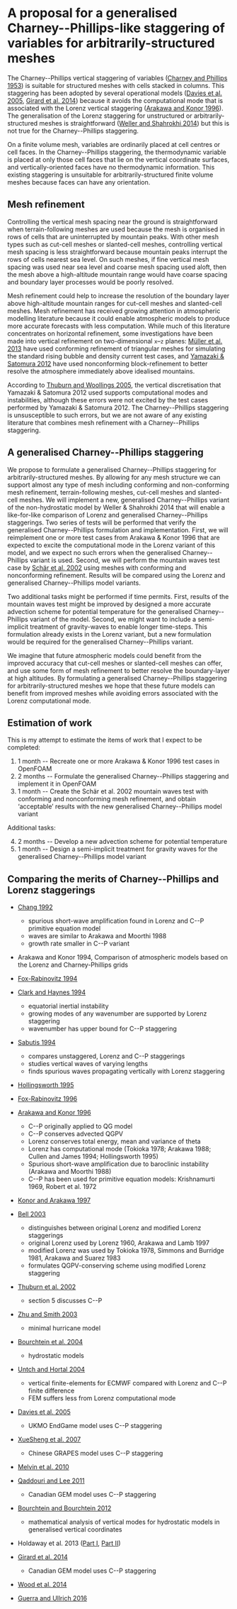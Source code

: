 # A proposal for a generalised Charney--Phillips-like staggering of variables for arbitrarily-structured meshes

The Charney--Phillips vertical staggering of variables ([Charney and Phillips 1953](https://doi.org/10.1175/1520-0469(1953)010<0071:NIOTQG>2.0.CO;2)) is suitable for structured meshes with cells stacked in columns.
This staggering has been adopted by several operational models ([Davies et al. 2005](https://doi.org/10.1256/qj.04.101), [Girard et al. 2014](https://doi.org/10.1175/MWR-D-13-00255.1)) because it avoids the computational mode that is associated with the Lorenz vertical staggering ([Arakawa and Konor 1996](https://doi.org/10.1175/1520-0493(1996)124<0511:VDOTPE>2.0.CO;2)).
The generalisation of the Lorenz staggering for unstructured or arbitrarily-structured meshes is straightforward ([Weller and Shahrokhi 2014](https://doi.org/10.1175/MWR-D-14-00054.1)) but this is not true for the Charney--Phillips staggering.

On a finite volume mesh, variables are ordinarily placed at cell centres or cell faces.  In the Charney--Phillips staggering, the thermodynamic variable is placed at only those cell faces that lie on the vertical coordinate surfaces, and vertically-oriented faces have no thermodynamic information.  This existing staggering is unsuitable for arbitrarily-structured finite volume meshes because faces can have any orientation.

## Mesh refinement

Controlling the vertical mesh spacing near the ground is straightforward when terrain-following meshes are used because the mesh is organised in rows of cells that are uninterrupted by mountain peaks.  With other mesh types such as cut-cell meshes or slanted-cell meshes, controlling vertical mesh spacing is less straightforward because mountain peaks interrupt the rows of cells nearest sea level.   On such meshes, if fine vertical mesh spacing was used near sea level and coarse mesh spacing used aloft, then the mesh above a high-altitude mountain range would have coarse spacing and boundary layer processes would be poorly resolved.

Mesh refinement could help to increase the resolution of the boundary layer above high-altitude mountain ranges for cut-cell meshes and slanted-cell meshes.
Mesh refinement has received growing attention in atmospheric modelling literature because it could enable atmospheric models to produce more accurate forecasts with less computation.
While much of this literature concentrates on horizontal refinement, some investigations have been made into vertical refinement on two-dimensional `x`–`z` planes: [Müller et al. 2013](https://doi.org/10.1016/j.jcp.2012.10.038) have used conforming refinement of triangular meshes for simulating the standard rising bubble and density current test cases, and [Yamazaki & Satomura 2012](https://doi.org/10.1002/asl.358) have used nonconforming block-refinement to better resolve the atmosphere immediately above idealised mountains.

<!---TODO: is there any other literature about high resolution near the ground for cut-cells?-->

According to [Thuburn and Woollings 2005](https://doi.org/10.1016/j.jcp.2004.08.018), the vertical discretisation that Yamazaki & Satomura 2012 used supports computational modes and instabilities, although these errors were not excited by the test cases performed by Yamazaki & Satomura 2012.  The Charney--Phillips staggering is unsusceptible to such errors, but we are not aware of any existing literature that combines mesh refinement with a Charney--Phillips staggering.

## A generalised Charney--Phillips staggering

We propose to formulate a generalised Charney--Phillips staggering for arbitrarily-structured meshes.  By allowing for any mesh structure we can support almost any type of mesh including conforming and non-conforming mesh refinement, terrain-following meshes, cut-cell meshes and slanted-cell meshes.
We will implement a new, generalised Charney--Phillips variant of the non-hydrostatic model by Weller & Shahrokhi 2014 that will enable a like-for-like comparison of Lorenz and generalised Charney--Phillips staggerings.
Two series of tests will be performed that verify the generalised Charney--Phillips formulation and implementation.  First, we will reimplement one or more test cases from Arakawa & Konor 1996 that are expected to excite the computational mode in the Lorenz variant of this model, and we expect no such errors when the generalised Charney--Phillips variant is used.
Second, we will perform the mountain waves test case by [Schär et al. 2002](https://doi.org/10.1175/1520-0493%282002%29130<2459:ANTFVC>2.0.CO;2) using meshes with conforming and nonconforming refinement.  Results will be compared using the Lorenz and generalised Charney--Phillips model variants.

Two additional tasks might be performed if time permits.  First, results of the mountain waves test might be improved by designed a more accurate advection scheme for potential temperature for the generalised Charney--Phillips variant of the model.  Second, we might want to include a semi-implicit treatment of gravity-waves to enable longer time-steps.  This formulation already exists in the Lorenz variant, but a new formulation would be required for the generalised Charney--Phillips variant.

We imagine that future atmospheric models could benefit from the improved accuracy that cut-cell meshes or slanted-cell meshes can offer, and use some form of mesh refinement to better resolve the boundary-layer at high altitudes.  By formulating a generalised Charney--Phillips staggering for arbitrarily-structured meshes we hope that these future models can benefit from improved meshes while avoiding errors associated with the Lorenz computational mode.

## Estimation of work

This is my attempt to estimate the items of work that I expect to be completed:

1. 1 month -- Recreate one or more Arakawa & Konor 1996 test cases in OpenFOAM
2. 2 months -- Formulate the generalised Charney--Phillips staggering and implement it in OpenFOAM
3. 1 month -- Create the Schär et al. 2002 mountain waves test with conforming and nonconforming mesh refinement, and obtain ‘acceptable’ results with the new generalised Charney--Phillips model variant

Additional tasks:

4. 2 months -- Develop a new advection scheme for potential temperature
5. 1 month -- Design a semi-implicit treatment for gravity waves for the generalised Charney--Phillips model variant

## Comparing the merits of Charney--Phillips and Lorenz staggerings

* [Chang 1992](https://doi.org/10.1175/1520-0469(1992)049<2452:RNMOTE>2.0.CO;2)
  * spurious short-wave amplification found in Lorenz and C--P primitive equation model
  * waves are similar to Arakawa and Moorthi 1988
  * growth rate smaller in C--P variant

* Arakawa and Konor 1994, Comparison of atmospheric models based on the Lorenz and Charney-Phillips grids

* [Fox-Rabinovitz 1994](https://doi.org/10.1175/1520-0493(1994)122<0377:CDPOVS>2.0.CO;2)

* [Clark and Haynes 1994](https://doi.org/10.1175/1520-0469(1994)051<2101:EIIEOV>2.0.CO;2)
  * equatorial inertial instability
  * growing modes of any wavenumber are supported by Lorenz staggering
  * wavenumber has upper bound for C--P staggering

* [Sabutis 1994](https://doi.org/10.1175/1520-0493(1994)122<2868:TCOAVG>2.0.CO;2)
  * compares unstaggered, Lorenz and C--P staggerings
  * studies vertical waves of varying lengths
  * finds spurious waves propagating vertically with Lorenz staggering

* [Hollingsworth 1995](http://www.ecmwf.int/en/elibrary/9943-spurious-mode-lorenz-arrangement-y-and-t-which-does-not-exist-charney-phillips)

* [Fox-Rabinovitz 1996](https://doi.org/10.1175/1520-0493(1996)124<0498:CDPOSG>2.0.CO;2)

* [Arakawa and Konor 1996](https://doi.org/10.1175/1520-0493(1996)124<0511:VDOTPE>2.0.CO;2) 
  * C--P originally applied to QG model
  * C--P conserves advected QGPV 
  * Lorenz conserves total energy, mean and variance of theta
  * Lorenz has computational mode (Tokioka 1978; Arakawa 1988; Cullen and James 1994; Hollingsworth 1995)
  * Spurious short-wave amplification due to baroclinic instability (Arakawa and Moorthi 1988)
  * C--P has been used for primitive equation models: Krishnamurti 1969, Robert et al. 1972

* [Konor and Arakawa 1997](10.1175/1520-0493(1997)125<1649:DOAAMB>2.0.CO;2)

* [Bell 2003](https://doi.org/10.1175/1520-0493(2003)131<1498:COPVOL>2.0.CO;2)
  * distinguishes between original Lorenz and modified Lorenz staggerings
  * original Lorenz used by Lorenz 1960, Arakawa and Lamb 1997
  * modified Lorenz was used by Tokioka 1978, Simmons and Burridge 1981, Arakawa and Suarez 1983
  * formulates QGPV-conserving scheme using modified Lorenz staggering

* [Thuburn et al. 2002](https://doi.org/10.1256/003590002320603403)
  * section 5 discusses C--P

* [Zhu and Smith 2003](https://doi.org/10.1256/qj.02.78)
  * minimal hurricane model

* [Bourchtein et al. 2004](https://doi.org/10.1016/S0377-0427(03)00640-X)
  * hydrostatic models

* [Untch and Hortal 2004](https://doi.org/10.1256/qj.03.173)
  * vertical finite-elements for ECMWF compared with Lorenz and C--P finite difference
  * FEM suffers less from Lorenz computational mode

* [Davies et al. 2005](https://doi.org/10.1256/qj.04.101)
  * UKMO EndGame model uses C--P staggering

* [XueSheng et al. 2007](https://doi.org/10.1007/s11430-007-0124-7)
  * Chinese GRAPES model uses C--P staggering

* [Melvin et al. 2010](https://doi.org/10.1002/qj.603)

* [Qaddouri and Lee 2011](https://doi.org/10.1002/qj.873)
  * Canadian GEM model uses C--P staggering

* [Bourchtein and Bourchtein 2012](https://doi.org/10.1016/j.cam.2011.05.037)
  * mathematical analysis of vertical modes for hydrostatic models in generalised vertical coordinates

* Holdaway et al. 2013 ([Part I](https://doi.org/10.1002/qj.2016), [Part II](https://doi.org/10.1002/qj.2017))

* [Girard et al. 2014](https://doi.org/10.1175/MWR-D-13-00255.1)
  * Canadian GEM model uses C--P staggering

* [Wood et al. 2014](https://doi.org/10.1002/qj.2235)

* [Guerra and Ullrich 2016](https://doi.org/10.5194/gmd-9-2007-2016)
